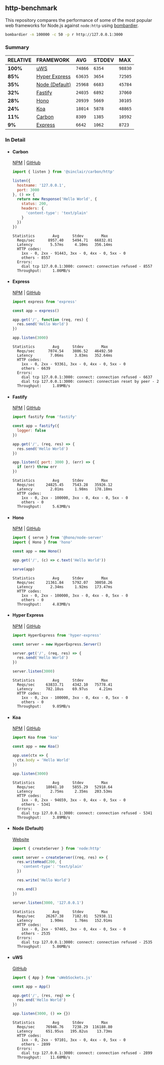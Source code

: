 ## http-benchmark

This repository compares the performance of some of the most popular web frameworks for Node.js against `node:http` using [bombardier](https://github.com/codesenberg/bombardier).

```bash
bombardier -n 100000 -c 50 -p r http://127.0.0.1:3000
```

### Summary

| RELATIVE | FRAMEWORK | AVG | STDDEV | MAX |
| :--- | :--- | :--- | :--- | :--- |
| **100%** | [uWS](#uws) | `74866` | `6354` | `98830` |
| **85%** | [Hyper Express](#hyper-express) | `63635` | `3654` | `72505` |
| **35%** | [Node (Default)](#node-default) | `25968` | `6683` | `45784` |
| **32%** | [Fastify](#fastify) | `24035` | `6892` | `37060` |
| **28%** | [Hono](#hono) | `20939` | `5669` | `30105` |
| **24%** | [Koa](#koa) | `18014` | `5878` | `48865` |
| **11%** | [Carbon](#carbon) | `8309` | `1385` | `10592` |
| **9%** | [Express](#express) | `6642` | `1062` | `8723` |


### In Detail

- #### Carbon
  [NPM](https://npmjs.com/@sinclair/carbon) | [GitHub](https://github.com/sinclairzx81/carbon)
  ```js
  import { listen } from '@sinclair/carbon/http'

  listen({
    hostname: '127.0.0.1',
    port: 3000
  }, () => {
    return new Response('Hello World', {
      status: 200,
      headers: {
        'content-type': 'text/plain'
      }
    })
  })
  ```

  ```
  Statistics        Avg      Stdev        Max
    Reqs/sec      8957.40    5494.71   66832.01
    Latency        5.57ms     4.10ms   356.14ms
    HTTP codes:
      1xx - 0, 2xx - 91443, 3xx - 0, 4xx - 0, 5xx - 0
      others - 8557
    Errors:
      dial tcp 127.0.0.1:3000: connect: connection refused - 8557
    Throughput:     1.86MB/s
  ```

- #### Express
  [NPM](https://npmjs.com/express) | [GitHub](https://github.com/expressjs/express)
  ```js
  import express from 'express'

  const app = express()

  app.get('/', function (req, res) {
    res.send('Hello World')
  })

  app.listen(3000)
  ```

  ```
  Statistics        Avg      Stdev        Max
    Reqs/sec      7074.54    3806.52   46492.50
    Latency        7.06ms     3.83ms   352.64ms
    HTTP codes:
      1xx - 0, 2xx - 93361, 3xx - 0, 4xx - 0, 5xx - 0
      others - 6639
    Errors:
      dial tcp 127.0.0.1:3000: connect: connection refused - 6637
      dial tcp 127.0.0.1:3000: connect: connection reset by peer - 2
    Throughput:     1.89MB/s
  ```

- #### Fastify
  [NPM](https://npmjs.com/fastify) | [GitHub](https://github.com/fastify/fastify)
  ```js
  import fastify from 'fastify'

  const app = fastify({
    logger: false
  })

  app.get('/', (req, res) => {
    res.send('Hello World')
  })

  app.listen({ port: 3000 }, (err) => {
    if (err) throw err
  })
  ```

  ```
  Statistics        Avg      Stdev        Max
    Reqs/sec     24825.45    7543.28   35926.12
    Latency        2.01ms     1.98ms   178.18ms
    HTTP codes:
      1xx - 0, 2xx - 100000, 3xx - 0, 4xx - 0, 5xx - 0
      others - 0
    Throughput:     5.63MB/s
  ```

- #### Hono
  [NPM](https://npmjs.com/hono) | [GitHub](https://github.com/honojs/hono)
  ```js
  import { serve } from '@hono/node-server'
  import { Hono } from 'hono'

  const app = new Hono()

  app.get('/', (c) => c.text('Hello World'))

  serve(app)
  ```

  ```
  Statistics        Avg      Stdev        Max
    Reqs/sec     21361.84    5792.07   30058.26
    Latency        2.34ms     1.92ms   173.47ms
    HTTP codes:
      1xx - 0, 2xx - 100000, 3xx - 0, 4xx - 0, 5xx - 0
      others - 0
    Throughput:     4.83MB/s
  ```

- #### Hyper Express
  [NPM](https://npmjs.com/hyper-express) | [GitHub](https://github.com/kartikk221/hyper-express)
  ```js
  import HyperExpress from 'hyper-express'

  const server = new HyperExpress.Server()

  server.get('/', (req, res) => {
    res.send('Hello World')
  })

  server.listen(3000)
  ```

  ```
  Statistics        Avg      Stdev        Max
    Reqs/sec     63833.71    4342.10   75778.41
    Latency      782.18us    69.97us     4.21ms
    HTTP codes:
      1xx - 0, 2xx - 100000, 3xx - 0, 4xx - 0, 5xx - 0
      others - 0
    Throughput:     9.05MB/s
  ```

- #### Koa
  [NPM](https://npmjs.com/koa) | [GitHub](https://github.com/koajs/koa)
  ```js
  import Koa from 'koa'

  const app = new Koa()

  app.use(ctx => {
    ctx.body = 'Hello World'
  })

  app.listen(3000)
  ```

  ```
  Statistics        Avg      Stdev        Max
    Reqs/sec     18041.10    5855.29   52918.64
    Latency        2.75ms     2.35ms   203.53ms
    HTTP codes:
      1xx - 0, 2xx - 94659, 3xx - 0, 4xx - 0, 5xx - 0
      others - 5341
    Errors:
      dial tcp 127.0.0.1:3000: connect: connection refused - 5341
    Throughput:     3.89MB/s
  ```

- #### Node (Default)
  [Website](https://nodejs.org/api/http.html)
  ```js
  import { createServer } from 'node:http'

  const server = createServer((req, res) => {
    res.writeHead(200, {
      'content-type': 'text/plain'
    })

    res.write('Hello World')

    res.end()
  })

  server.listen(3000, '127.0.0.1')
  ```

  ```
  Statistics        Avg      Stdev        Max
    Reqs/sec     26267.38    7182.01   52938.11
    Latency        1.90ms     1.76ms   152.91ms
    HTTP codes:
      1xx - 0, 2xx - 97465, 3xx - 0, 4xx - 0, 5xx - 0
      others - 2535
    Errors:
      dial tcp 127.0.0.1:3000: connect: connection refused - 2535
    Throughput:     5.86MB/s
  ```

- #### uWS
  [GitHub](https://github.com/uNetworking/uWebSockets.js)
  ```js
  import { App } from 'uWebSockets.js'

  const app = App()

  app.get('/', (res, req) => {
    res.end('Hello World')
  })

  app.listen(3000, () => {})
  ```

  ```
  Statistics        Avg      Stdev        Max
    Reqs/sec     76946.76    7238.29  116188.80
    Latency      651.95us   195.82us    13.73ms
    HTTP codes:
      1xx - 0, 2xx - 97101, 3xx - 0, 4xx - 0, 5xx - 0
      others - 2899
    Errors:
      dial tcp 127.0.0.1:3000: connect: connection refused - 2899
    Throughput:    11.68MB/s
  ```


